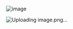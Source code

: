 ![image](https://github.com/user-attachments/assets/d7d71aaf-0d3e-4e18-8ec4-e5f1e769b639)

![Uploading image.png…]()





